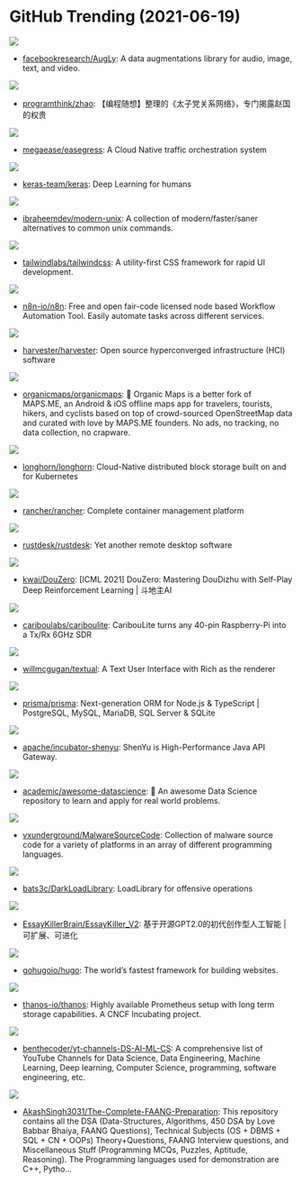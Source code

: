 # GitHub Trending (2021-06-19)

![](https://img.shields.io/badge/Python-New%20731-green?style=flat-square&logo=appveyor)
- [facebookresearch/AugLy](https://github.com/facebookresearch/AugLy): A data augmentations library for audio, image, text, and video.

![](https://img.shields.io/badge/Python-New%20143-green?style=flat-square&logo=appveyor)
- [programthink/zhao](https://github.com/programthink/zhao): 【编程随想】整理的《太子党关系网络》，专门揭露赵国的权贵

![](https://img.shields.io/badge/Go-New%20266-green?style=flat-square&logo=appveyor)
- [megaease/easegress](https://github.com/megaease/easegress): A Cloud Native traffic orchestration system

![](https://img.shields.io/badge/Python-New%20123-green?style=flat-square&logo=appveyor)
- [keras-team/keras](https://github.com/keras-team/keras): Deep Learning for humans

![](https://img.shields.io/badge/none-New%201-green?style=flat-square&logo=appveyor)
- [ibraheemdev/modern-unix](https://github.com/ibraheemdev/modern-unix): A collection of modern/faster/saner alternatives to common unix commands.

![](https://img.shields.io/badge/JavaScript-New%20150-green?style=flat-square&logo=appveyor)
- [tailwindlabs/tailwindcss](https://github.com/tailwindlabs/tailwindcss): A utility-first CSS framework for rapid UI development.

![](https://img.shields.io/badge/TypeScript-New%2085-green?style=flat-square&logo=appveyor)
- [n8n-io/n8n](https://github.com/n8n-io/n8n): Free and open fair-code licensed node based Workflow Automation Tool. Easily automate tasks across different services.

![](https://img.shields.io/badge/Go-New%20115-green?style=flat-square&logo=appveyor)
- [harvester/harvester](https://github.com/harvester/harvester): Open source hyperconverged infrastructure (HCI) software

![](https://img.shields.io/badge/C%2B%2B-New%20510-green?style=flat-square&logo=appveyor)
- [organicmaps/organicmaps](https://github.com/organicmaps/organicmaps): 🍃 Organic Maps is a better fork of MAPS.ME, an Android & iOS offline maps app for travelers, tourists, hikers, and cyclists based on top of crowd-sourced OpenStreetMap data and curated with love by MAPS.ME founders. No ads, no tracking, no data collection, no crapware.

![](https://img.shields.io/badge/Shell-New%20123-green?style=flat-square&logo=appveyor)
- [longhorn/longhorn](https://github.com/longhorn/longhorn): Cloud-Native distributed block storage built on and for Kubernetes

![](https://img.shields.io/badge/Go-New%20160-green?style=flat-square&logo=appveyor)
- [rancher/rancher](https://github.com/rancher/rancher): Complete container management platform

![](https://img.shields.io/badge/Rust-New%20488-green?style=flat-square&logo=appveyor)
- [rustdesk/rustdesk](https://github.com/rustdesk/rustdesk): Yet another remote desktop software

![](https://img.shields.io/badge/Python-New%20222-green?style=flat-square&logo=appveyor)
- [kwai/DouZero](https://github.com/kwai/DouZero): [ICML 2021] DouZero: Mastering DouDizhu with Self-Play Deep Reinforcement Learning | 斗地主AI

![](https://img.shields.io/badge/C-New%20120-green?style=flat-square&logo=appveyor)
- [cariboulabs/cariboulite](https://github.com/cariboulabs/cariboulite): CaribouLite turns any 40-pin Raspberry-Pi into a Tx/Rx 6GHz SDR

![](https://img.shields.io/badge/Python-New%20374-green?style=flat-square&logo=appveyor)
- [willmcgugan/textual](https://github.com/willmcgugan/textual): A Text User Interface with Rich as the renderer

![](https://img.shields.io/badge/TypeScript-New%20379-green?style=flat-square&logo=appveyor)
- [prisma/prisma](https://github.com/prisma/prisma): Next-generation ORM for Node.js & TypeScript | PostgreSQL, MySQL, MariaDB, SQL Server & SQLite

![](https://img.shields.io/badge/Java-New%2032-green?style=flat-square&logo=appveyor)
- [apache/incubator-shenyu](https://github.com/apache/incubator-shenyu): ShenYu is High-Performance Java API Gateway.

![](https://img.shields.io/badge/none-New%2069-green?style=flat-square&logo=appveyor)
- [academic/awesome-datascience](https://github.com/academic/awesome-datascience): 📝 An awesome Data Science repository to learn and apply for real world problems.

![](https://img.shields.io/badge/Assembly-New%20425-green?style=flat-square&logo=appveyor)
- [vxunderground/MalwareSourceCode](https://github.com/vxunderground/MalwareSourceCode): Collection of malware source code for a variety of platforms in an array of different programming languages.

![](https://img.shields.io/badge/C-New%2064-green?style=flat-square&logo=appveyor)
- [bats3c/DarkLoadLibrary](https://github.com/bats3c/DarkLoadLibrary): LoadLibrary for offensive operations

![](https://img.shields.io/badge/Python-New%20288-green?style=flat-square&logo=appveyor)
- [EssayKillerBrain/EssayKiller_V2](https://github.com/EssayKillerBrain/EssayKiller_V2): 基于开源GPT2.0的初代创作型人工智能 | 可扩展、可进化

![](https://img.shields.io/badge/Go-New%20105-green?style=flat-square&logo=appveyor)
- [gohugoio/hugo](https://github.com/gohugoio/hugo): The world’s fastest framework for building websites.

![](https://img.shields.io/badge/Go-New%2051-green?style=flat-square&logo=appveyor)
- [thanos-io/thanos](https://github.com/thanos-io/thanos): Highly available Prometheus setup with long term storage capabilities. A CNCF Incubating project.

![](https://img.shields.io/badge/none-New%2081-green?style=flat-square&logo=appveyor)
- [benthecoder/yt-channels-DS-AI-ML-CS](https://github.com/benthecoder/yt-channels-DS-AI-ML-CS): A comprehensive list of YouTube Channels for Data Science, Data Engineering, Machine Learning, Deep learning, Computer Science, programming, software engineering, etc.

![](https://img.shields.io/badge/Jupyter%20Notebook-New%20485-green?style=flat-square&logo=appveyor)
- [AkashSingh3031/The-Complete-FAANG-Preparation](https://github.com/AkashSingh3031/The-Complete-FAANG-Preparation): This repository contains all the DSA (Data-Structures, Algorithms, 450 DSA by Love Babbar Bhaiya, FAANG Questions), Technical Subjects (OS + DBMS + SQL + CN + OOPs) Theory+Questions, FAANG Interview questions, and Miscellaneous Stuff (Programming MCQs, Puzzles, Aptitude, Reasoning). The Programming languages used for demonstration are C++, Pytho…

